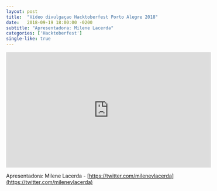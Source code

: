```yaml
---
layout: post
title:  "Vídeo divulgaçao Hacktoberfest Porto Alegre 2018"
date:   2018-09-19 18:00:00 -0200
subtitle: "Apresentadora: Milene Lacerda"
categories: ['Hacktoberfest']
single-like: true
---
```


<div class="video-full-width">
  <iframe src="https://www.facebook.com/plugins/video.php?href=https%3A%2F%2Fwww.facebook.com%2Filegra.br%2Fvideos%2F608468722884614%2F&show_text=0&width=560" width="560" height="315" style="border:none;overflow:hidden" scrolling="no" frameborder="0" allowTransparency="true" allowFullScreen="true"></iframe>
</div>

Apresentadora: Milene Lacerda - [https://twitter.com/milenevlacerda](https://twitter.com/milenevlacerda)
